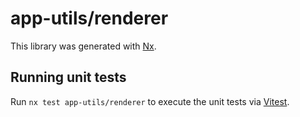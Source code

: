 # app-utils/renderer

This library was generated with [Nx](https://nx.dev).

## Running unit tests

Run `nx test app-utils/renderer` to execute the unit tests via [Vitest](https://vitest.dev/).
